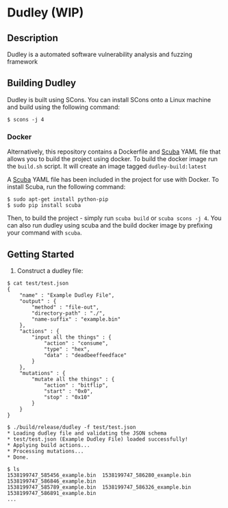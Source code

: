 # Dudley (WIP)

## Description

Dudley is a automated software vulnerability analysis and fuzzing framework

## Building Dudley

Dudley is built using SCons. You can install SCons onto a Linux machine and
build using the following command:

```
$ scons -j 4
```

### Docker

Alternatively, this repository contains a Dockerfile and
[Scuba](https://github.com/JonathonReinhart/scuba) YAML file that allows you
to build the project using docker. To build the docker image run the
`build.sh` script. It will create an image tagged `dudley-build:latest`

A [Scuba]() YAML file has been included in the project for use with Docker.
To install Scuba, run the following command:

```
$ sudo apt-get install python-pip
$ sudo pip install scuba
```

Then, to build the project - simply run `scuba build` or `scuba scons -j 4`.
You can also run dudley using scuba and the build docker image by prefixing
your command with `scuba`.

## Getting Started

1. Construct a dudley file:

```
$ cat test/test.json
{
    "name" : "Example Dudley File",
    "output" : {
        "method" : "file-out",
        "directory-path" : "./",
        "name-suffix" : "example.bin"
    },
    "actions" : {
        "input all the things" : {
            "action" : "consume",
            "type" : "hex",
            "data" : "deadbeeffeedface"
        }
    },
    "mutations" : {
        "mutate all the things" : {
            "action" : "bitflip",
            "start" : "0x0",
            "stop" : "0x10"
        }
    }
}

```

```
$ ./build/release/dudley -f test/test.json 
* Loading dudley file and validating the JSON schema
* test/test.json (Example Dudley File) loaded successfully!
* Applying build actions...
* Processing mutations...
* Done.
```

```
$ ls
1538199747_585456_example.bin  1538199747_586280_example.bin  1538199747_586846_example.bin
1538199747_585789_example.bin  1538199747_586326_example.bin  1538199747_586891_example.bin
...
```
